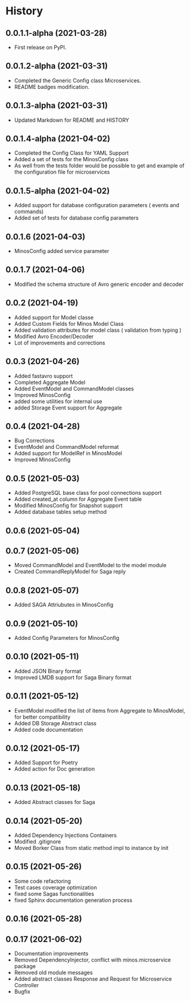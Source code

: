 History
==========

0.0.1.1-alpha (2021-03-28)
--------------------------------

* First release on PyPI.


0.0.1.2-alpha (2021-03-31)
-----------------------------

* Completed the Generic Config class Microservices.
* README badges modification.


0.0.1.3-alpha (2021-03-31)
----------------------------

* Updated Markdown for README and HISTORY

0.0.1.4-alpha (2021-04-02)
------------------------------

* Completed the Config Class for YAML Support
* Added a set of tests for the MinosConfig class
* As well from the tests folder would be possible to get and example of
  the configuration file for microservices

0.0.1.5-alpha (2021-04-02)
----------------------------

* Added support for database configuration parameters ( events and commands)
* Added set of tests for database config parameters

0.0.1.6 (2021-04-03)
---------------------

* MinosConfig added service parameter

0.0.1.7 (2021-04-06)
----------------------

* Modified the schema structure of Avro generic encoder and decoder


0.0.2 (2021-04-19)
-------------------

* Added support for Model classe
* Added Custom Fields for Minos Model Class
* Added validation attributes for model class ( validation from typing )
* Modified Avro Encoder/Decoder
* Lot of improvements and corrections


0.0.3 (2021-04-26)
--------------------

* Added fastavro support
* Completed Aggregate Model
* Added EventModel and CommandModel classes
* Improved MinosConfig
* added some utilities for internal use
* added Storage Event support for Aggregate

0.0.4 (2021-04-28)
--------------------

* Bug Corrections
* EventModel and CommandModel reformat
* Added support for ModelRef in MinosModel
* Improved MinosConfig

0.0.5 (2021-05-03)
--------------------

* Added PostgreSQL base class for pool connections support
* Added created_at column for Aggregate Event table
* Modified MinosConfig for Snapshot support
* Added database tables setup method

0.0.6 (2021-05-04)
--------------------


0.0.7 (2021-05-06)
--------------------

* Moved CommandModel and EventModel to the model module
* Created CommandReplyModel for Saga reply

0.0.8 (2021-05-07)
--------------------

* Added SAGA Attriubutes in MinosConfig

0.0.9 (2021-05-10)
-------------------

* Added Config Parameters for MinosConfig

0.0.10 (2021-05-11)
---------------------

* Added JSON Binary format
* Improved LMDB support for Saga Binary format

0.0.11 (2021-05-12)
---------------------

* EventModel modified the list of items from Aggregate to MinosModel, for better compatibility
* Added DB Storage Abstract class
* Added code documentation

0.0.12 (2021-05-17)
---------------------

* Added Support for Poetry
* Added action for Doc generation

0.0.13 (2021-05-18)
---------------------

* Added Abstract classes for Saga


0.0.14 (2021-05-20)
--------------------

* Added Dependency Injections Containers
* Modified .gitignore
* Moved Borker Class from static method impl to instance by init

0.0.15 (2021-05-26)
--------------------

* Some code refactoring
* Test cases coverage optimization
* fixed some Sagas functionalities
* fixed Sphinx documentation generation process

0.0.16 (2021-05-28)
--------------------

0.0.17 (2021-06-02)
--------------------

* Documentation improvements
* Removed DependencyInjector, conflict with minos.microservice package
* Removed old module messages
* Added abstract classes Response and Request for Microservice Controller
* Bugfix

